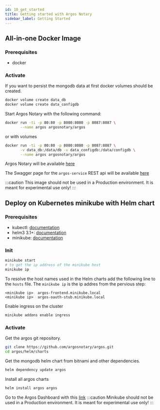 ```yaml
---
id: 10_get_started
title: Getting started with Argos Notary
sidebar_label: Getting Started
---
```

## All-in-one Docker Image

### Prerequisites

* docker

### Activate

If you want to persist the mongodb data at first docker volumes should be created.

```bash
docker volume create data_db 
docker volume create data_configdb
```

Start Argos Notary with the following command:

```bash
docker run -ti -p 80:80 -p 8080:8080 -p 8087:8087 \
       --name argos argosnotary/argos
```
or with volumes
```bash
docker run -ti -p 80:80 -p 8080:8080 -p 8087:8087 \
       -v data_db:/data/db -v data_configdb:/data/configdb \
       --name argos argosnotary/argos
```

Argos Notary will be available <a href="http://localhost" target="_blank">here</a>


The Swagger page for the `argos-service` REST api will be available <a href="http://localhost:8080/swagger" target="_blank">here</a>

:::caution
This image should not be used in a Production environment. It is meant for experimental use only!
:::

## Deploy on Kubernetes minikube with Helm chart

### Prerequisites

* kubectl: [documentation](https://kubernetes.io/docs/tasks/tools/install-kubectl/)
* helm3 3.1+: [documentation](https://helm.sh/docs/intro/install/)
* minikube: [documentation](https://kubernetes.io/docs/tasks/tools/install-minikube/)

### Init

```bash
minikube start
# to get the ip address of the minikube host
minikube ip
```
To resolve the host names used in the Helm charts add the following line to the `hosts` file.
The `minikube ip` is the ip addres from the pervious step:

```
<minikube ip>  argos-frontend.minikube.local
<minikube ip>  argos-oauth-stub.minikube.local
```
Enable ingress on the cluster
```bash
minikube addons enable ingress
```

### Activate

Get the argos git repository.
```bash
git clone https://github.com/argosnotary/argos.git
cd argos/helm/charts
```
Get the mongodb helm chart from bitnami and other dependencies.
```bash
helm dependency update argos
```
Install all argos charts
```bash
helm install argos argos
```

Go to the Argos Dashboard with this <a href="https://argos-frontend.minikube.local" target="_blank">link</a>
:::caution
Minikube should not be used in a Production environment. It is meant for experimental use only!
:::
